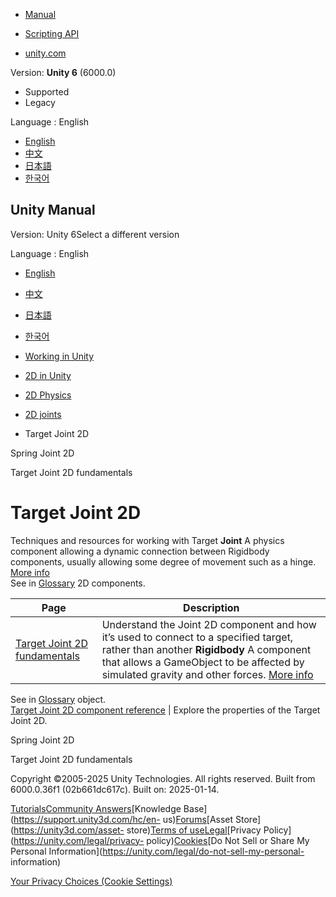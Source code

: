 [](https://docs.unity3d.com)

  * [Manual](../Manual/index.html)
  * [Scripting API](../ScriptReference/index.html)

  * [unity.com](https://unity.com/)

Version: **Unity 6** (6000.0)

  * Supported
  * Legacy

Language : English

  * [English](/Manual/2d-physics/joints/target-joint-2d-landing.html)
  * [中文](/cn/current/Manual/2d-physics/joints/target-joint-2d-landing.html)
  * [日本語](/ja/current/Manual/2d-physics/joints/target-joint-2d-landing.html)
  * [한국어](/kr/current/Manual/2d-physics/joints/target-joint-2d-landing.html)

[](https://docs.unity3d.com)

## Unity Manual

Version: Unity 6Select a different version

Language : English

  * [English](/Manual/2d-physics/joints/target-joint-2d-landing.html)
  * [中文](/cn/current/Manual/2d-physics/joints/target-joint-2d-landing.html)
  * [日本語](/ja/current/Manual/2d-physics/joints/target-joint-2d-landing.html)
  * [한국어](/kr/current/Manual/2d-physics/joints/target-joint-2d-landing.html)

  * [Working in Unity](../../working-in-unity.html)
  * [2D in Unity](../../Unity2D.html)
  * [2D Physics](../../2d-physics/2d-physics.html)
  * [2D joints](../../2d-physics/joints/2d-joints-landing.html)
  * Target Joint 2D

[](../../2d-physics/joints/spring-joint-2d-reference.html)

Spring Joint 2D

[](../../2d-physics/joints/target-joint-2d-fundamentals.html)

Target Joint 2D fundamentals

# Target Joint 2D

Techniques and resources for working with Target **Joint** A physics component
allowing a dynamic connection between Rigidbody components, usually allowing
some degree of movement such as a hinge. [More info](../../Joints.html)  
See in [Glossary](../../Glossary.html#joint) 2D components.

**Page** | **Description**  
---|---  
[Target Joint 2D fundamentals](target-joint-2d-fundamentals.html) | Understand the Joint 2D component and how it’s used to connect to a specified target, rather than another **Rigidbody** A component that allows a GameObject to be affected by simulated gravity and other forces. [More info](../../class-Rigidbody.html)  
See in [Glossary](../../Glossary.html#Rigidbody) object.  
[Target Joint 2D component reference](target-joint-2d-reference.html) | Explore the properties of the Target Joint 2D.  
  
[](../../2d-physics/joints/spring-joint-2d-reference.html)

Spring Joint 2D

[](../../2d-physics/joints/target-joint-2d-fundamentals.html)

Target Joint 2D fundamentals

Copyright ©2005-2025 Unity Technologies. All rights reserved. Built from
6000.0.36f1 (02b661dc617c). Built on: 2025-01-14.

[Tutorials](https://learn.unity.com/)[Community
Answers](https://answers.unity3d.com)[Knowledge
Base](https://support.unity3d.com/hc/en-
us)[Forums](https://forum.unity3d.com)[Asset Store](https://unity3d.com/asset-
store)[Terms of
use](https://docs.unity3d.com/Manual/TermsOfUse.html)[Legal](https://unity.com/legal)[Privacy
Policy](https://unity.com/legal/privacy-
policy)[Cookies](https://unity.com/legal/cookie-policy)[Do Not Sell or Share
My Personal Information](https://unity.com/legal/do-not-sell-my-personal-
information)

[Your Privacy Choices (Cookie Settings)](javascript:void\(0\);)

